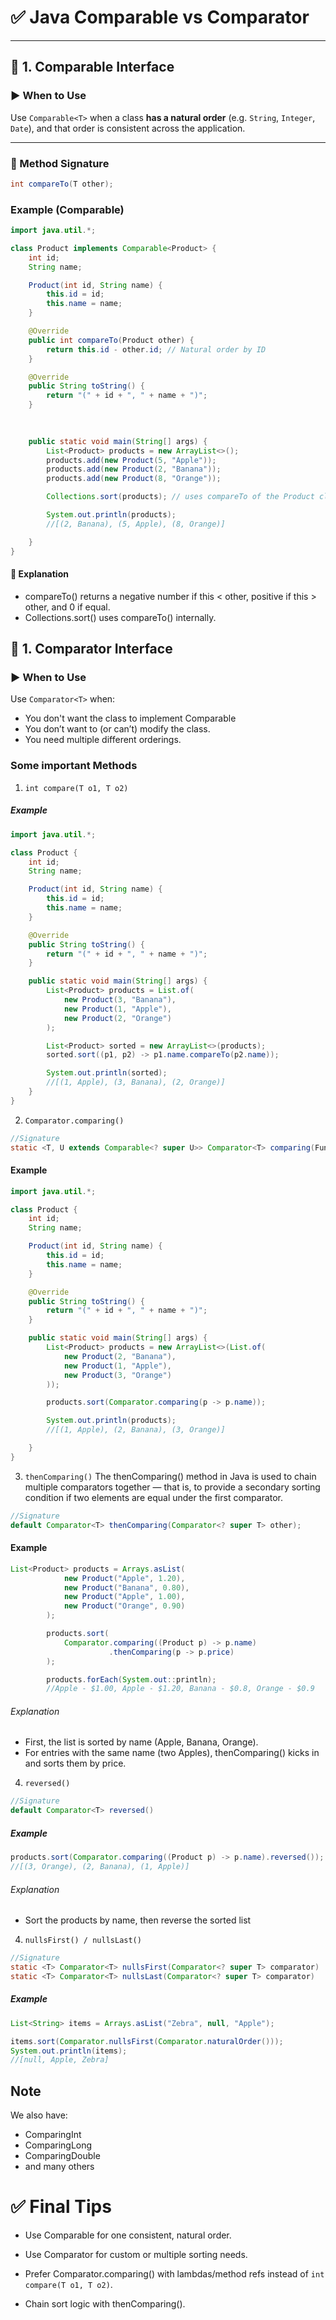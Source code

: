 # ✅ Java Comparable vs Comparator 

---

## 🔷 1. Comparable Interface

### ▶️ When to Use
Use `Comparable<T>` when a class **has a natural order** (e.g. `String`, `Integer`, `Date`), and that order is consistent across the application.

---

### 📌 Method Signature

```java
int compareTo(T other);
```

### Example (Comparable)
```java
import java.util.*;

class Product implements Comparable<Product> {
    int id;
    String name;

    Product(int id, String name) {
        this.id = id;
        this.name = name;
    }

    @Override
    public int compareTo(Product other) {
        return this.id - other.id; // Natural order by ID
    }

    @Override
    public String toString() {
        return "(" + id + ", " + name + ")";
    }
    
    

    public static void main(String[] args) {
        List<Product> products = new ArrayList<>();
        products.add(new Product(5, "Apple"));
        products.add(new Product(2, "Banana"));
        products.add(new Product(8, "Orange"));

        Collections.sort(products); // uses compareTo of the Product class

        System.out.println(products);
        //[(2, Banana), (5, Apple), (8, Orange)]

    }
}

```

#### 📌 Explanation
- compareTo() returns a negative number if this < other, positive if this > other, and 0 if equal.
- Collections.sort() uses compareTo() internally.

## 🔷 1. Comparator Interface

### ▶️ When to Use
Use `Comparator<T>` when:

- You don't want the class to implement Comparable
- You don’t want to (or can’t) modify the class.
- You need multiple different orderings.

### Some important Methods

1) `int compare(T o1, T o2)`

##### Example
```java
import java.util.*;

class Product {
    int id;
    String name;

    Product(int id, String name) {
        this.id = id;
        this.name = name;
    }

    @Override
    public String toString() {
        return "(" + id + ", " + name + ")";
    }

    public static void main(String[] args) {
        List<Product> products = List.of(
            new Product(3, "Banana"),
            new Product(1, "Apple"),
            new Product(2, "Orange")
        );

        List<Product> sorted = new ArrayList<>(products);
        sorted.sort((p1, p2) -> p1.name.compareTo(p2.name));

        System.out.println(sorted);
        //[(1, Apple), (3, Banana), (2, Orange)]
    }
}

```

2)  `Comparator.comparing()`
```java
//Signature
static <T, U extends Comparable<? super U>> Comparator<T> comparing(Function<T,U> keyExtractor);
```

#### Example
```java
import java.util.*;

class Product {
    int id;
    String name;

    Product(int id, String name) {
        this.id = id;
        this.name = name;
    }

    @Override
    public String toString() {
        return "(" + id + ", " + name + ")";
    }

    public static void main(String[] args) {
        List<Product> products = new ArrayList<>(List.of(
            new Product(2, "Banana"),
            new Product(1, "Apple"),
            new Product(3, "Orange")
        ));

        products.sort(Comparator.comparing(p -> p.name));

        System.out.println(products);
        //[(1, Apple), (2, Banana), (3, Orange)]

    }
}

```

3) `thenComparing()`
   The thenComparing() method in Java is used to chain multiple comparators together — that is, to provide a secondary sorting condition if two elements are equal under the first comparator.
```java
//Signature
default Comparator<T> thenComparing(Comparator<? super T> other);
```

#### Example
```java
List<Product> products = Arrays.asList(
            new Product("Apple", 1.20),
            new Product("Banana", 0.80),
            new Product("Apple", 1.00),
            new Product("Orange", 0.90)
        );

        products.sort(
            Comparator.comparing((Product p) -> p.name)
                      .thenComparing(p -> p.price)
        );

        products.forEach(System.out::println);
        //Apple - $1.00, Apple - $1.20, Banana - $0.8, Orange - $0.9

```

###### Explanation
- First, the list is sorted by name (Apple, Banana, Orange).
- For entries with the same name (two Apples), thenComparing() kicks in and sorts them by price.

4) `reversed()`
```java
//Signature
default Comparator<T> reversed()
```

##### Example
```java
products.sort(Comparator.comparing((Product p) -> p.name).reversed());
//[(3, Orange), (2, Banana), (1, Apple)]

```

###### Explanation
- Sort the products by name, then reverse the sorted list

4) `nullsFirst() / nullsLast()`
```java
//Signature
static <T> Comparator<T> nullsFirst(Comparator<? super T> comparator)
static <T> Comparator<T> nullsLast(Comparator<? super T> comparator)

```

##### Example
```java
List<String> items = Arrays.asList("Zebra", null, "Apple");

items.sort(Comparator.nullsFirst(Comparator.naturalOrder()));
System.out.println(items);
//[null, Apple, Zebra]


```

## Note
We also have:
- ComparingInt
- ComparingLong
- ComparingDouble
- and many others


# ✅ Final Tips
- Use Comparable for one consistent, natural order.

- Use Comparator for custom or multiple sorting needs.

- Prefer Comparator.comparing() with lambdas/method refs instead of `int compare(T o1, T o2)`.

- Chain sort logic with thenComparing().
